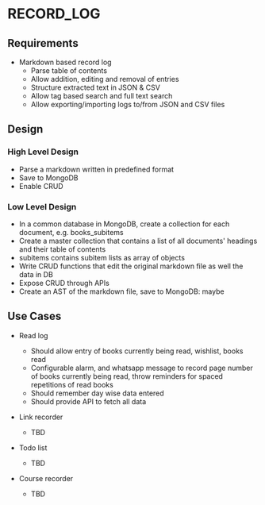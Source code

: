 # RECORD_LOG

## Requirements

- Markdown based record log
  - Parse table of contents
  - Allow addition, editing and removal of entries
  - Structure extracted text in JSON & CSV
  - Allow tag based search and full text search
  - Allow exporting/importing logs to/from JSON and CSV files

## Design

### High Level Design

- Parse a markdown written in predefined format
- Save to MongoDB
- Enable CRUD

### Low Level Design

- In a common database in MongoDB, create a collection for each document, e.g. books_subitems
- Create a master collection that contains a list of all documents' headings and their table of contents
- subitems contains subitem lists as array of objects
- Write CRUD functions that edit the original markdown file as well the data in DB
- Expose CRUD through APIs
- Create an AST of the markdown file, save to MongoDB: maybe
  
## Use Cases

- Read log
  - Should allow entry of books currently being read, wishlist, books read
  - Configurable alarm, and whatsapp message to record page number of books currently being read, throw reminders for spaced repetitions of read books
  - Should remember day wise data entered
  - Should provide API to fetch all data

- Link recorder
  - TBD

- Todo list
  - TBD

- Course recorder
  - TBD
